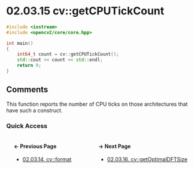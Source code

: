 # 02.03.15 cv::getCPUTickCount

```cxx
#include <iostream>
#include <opencv2/core/core.hpp>

int main()
{
    int64_t count = cv::getCPUTickCount();
    std::cout << count << std::endl;
    return 0;
}

```

## <span title="References: Learning OpenCV 3 - page 64">Comments</span>

This function reports the number of CPU ticks on those architectures that have such a construct.

### Quick Access

<div class="previous_page" style="float:left;margin-left:20px;margin-right:20px">

#### &#8592; Previous Page

* [02.03.14. cv::format](./../../02.data_types/03.utility_functions/14.format.md)

</div>
<div class="next_page" style="float:right;margin-left:20px;margin-right:20px">

#### &#8594; Next Page

* [02.03.16. cv::getOptimalDFTSize](./../../02.data_types/03.utility_functions/16.getoptimaldftsize.md)

</div>
